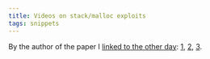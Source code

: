 ```yaml
---
title: Videos on stack/malloc exploits
tags: snippets
---
```


By the author of the paper I [linked to the other day](http://www.wincent.com/a/about/wincent/weblog/mini-log/archives/2007/10/defensive_progr.php): [1](http://www.redhatmagazine.com/2007/09/13/uli-takes-on-buffer-overflow/), [2](http://www.redhatmagazine.com/2007/09/25/uli-drepper-part-2-buffer-overflow-and-libc-attacks/), [3](http://www.redhatmagazine.com/2007/10/03/uli-drepper-part-3-memory-allocation-errors/).
